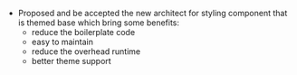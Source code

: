 - Proposed and be accepted the new architect for styling component that is themed base which bring some benefits:
     - reduce the boilerplate code
     - easy to maintain
     - reduce the overhead runtime
     - better theme support